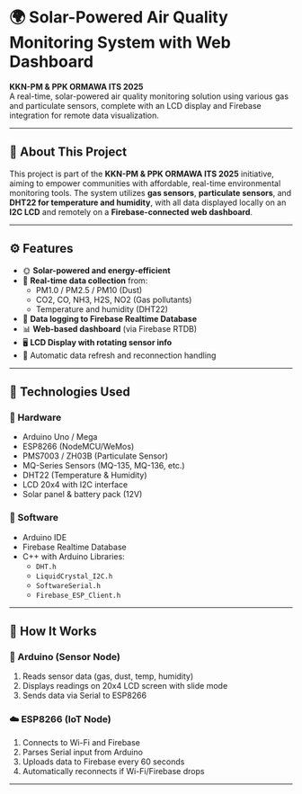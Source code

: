 # 🌍 Solar-Powered Air Quality Monitoring System with Web Dashboard

**KKN-PM & PPK ORMAWA ITS 2025**  
A real-time, solar-powered air quality monitoring solution using various gas and particulate sensors, complete with an LCD display and Firebase integration for remote data visualization.

---

## 📌 About This Project

This project is part of the **KKN-PM & PPK ORMAWA ITS 2025** initiative, aiming to empower communities with affordable, real-time environmental monitoring tools. The system utilizes **gas sensors**, **particulate sensors**, and **DHT22 for temperature and humidity**, with all data displayed locally on an **I2C LCD** and remotely on a **Firebase-connected web dashboard**.

---

## ⚙️ Features

- 🌞 **Solar-powered and energy-efficient**
- 📡 **Real-time data collection** from:
  - PM1.0 / PM2.5 / PM10 (Dust)
  - CO2, CO, NH3, H2S, NO2 (Gas pollutants)
  - Temperature and humidity (DHT22)
- 💾 **Data logging to Firebase Realtime Database**
- 📊 **Web-based dashboard** (via Firebase RTDB)
- 🖥️ **LCD Display with rotating sensor info**
- 🔄 Automatic data refresh and reconnection handling

---

## 🧰 Technologies Used

### 🔌 Hardware
- Arduino Uno / Mega
- ESP8266 (NodeMCU/WeMos)
- PMS7003 / ZH03B (Particulate Sensor)
- MQ-Series Sensors (MQ-135, MQ-136, etc.)
- DHT22 (Temperature & Humidity)
- LCD 20x4 with I2C interface
- Solar panel & battery pack (12V)

### 🧪 Software
- Arduino IDE
- Firebase Realtime Database
- C++ with Arduino Libraries:
  - `DHT.h`
  - `LiquidCrystal_I2C.h`
  - `SoftwareSerial.h`
  - `Firebase_ESP_Client.h`

---

## 🚀 How It Works

### 🔁 Arduino (Sensor Node)
1. Reads sensor data (gas, dust, temp, humidity)
2. Displays readings on 20x4 LCD screen with slide mode
3. Sends data via Serial to ESP8266

### ☁️ ESP8266 (IoT Node)
1. Connects to Wi-Fi and Firebase
2. Parses Serial input from Arduino
3. Uploads data to Firebase every 60 seconds
4. Automatically reconnects if Wi-Fi/Firebase drops

---

